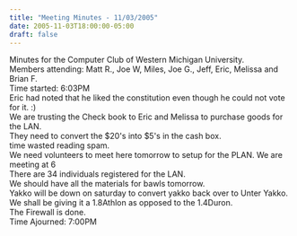 ```yaml
---
title: "Meeting Minutes - 11/03/2005"
date: 2005-11-03T18:00:00-05:00
draft: false
---
```


Minutes for the Computer Club of Western Michigan University.<br>
Members attending: Matt R., Joe W, Miles, Joe G., Jeff, Eric, Melissa and Brian F.<br>
Time started: 6:03PM<br>
Eric had noted that he liked the constitution even though he could not vote for it. :)<br>
We are trusting the Check book to Eric and Melissa to purchase goods for the LAN.<br>
They need to convert the $20's into $5's in the cash box.<br>
time wasted reading spam.<br>
We need volunteers to meet here tomorrow to setup for the PLAN.  We are meeting at 6<br>
There are 34 individuals registered for the LAN.<br>
We should have all the materials for bawls tomorrow.<br>
Yakko will be down on saturday to convert yakko back over to Unter Yakko.<br>
We shall be giving it a 1.8Athlon as opposed to the 1.4Duron.<br>
The Firewall is done.<br>
Time Ajourned: 7:00PM<br>
